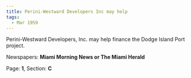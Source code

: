 ```yaml
---  
title: Perini-Westward Developers Inc may help  
tags:  
  - Mar 1959  
---  
```

  
Perini-Westward Developers, Inc. may help finance the Dodge Island Port project.  
  
Newspapers: **Miami Morning News or The Miami Herald**  
  
Page: **1**, Section: **C** 
